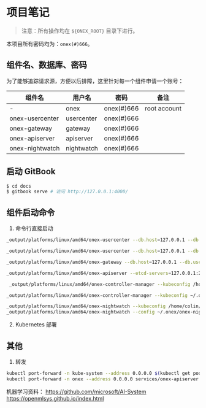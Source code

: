 # 项目笔记

> 注意：所有操作均在 `${ONEX_ROOT}` 目录下进行。

本项目所有密码均为：`onex(#)666`。

## 组件名、数据库、密码

为了能够追踪请求源，方便以后排障，这里针对每一个组件申请一个账号：

| 组件名 | 用户名 | 密码 | 备注 |
| ----------- | ----------- | ----------- | ----------- |
| - | onex | onex(#)666 | root account |
| onex-usercenter | usercenter | onex(#)666 | |
| onex-gateway | gateway | onex(#)666 | |
| onex-apiserver | apiserver | onex(#)666 | |
| onex-nightwatch | nightwatch | onex(#)666 | |

## 启动 GitBook

```bash
$ cd docs
$ gitbook serve # 访问 http://127.0.0.1:4000/
```

## 组件启动命令

1. 命令行直接启动

```bash
_output/platforms/linux/amd64/onex-usercenter --db.host=127.0.0.1 --db.username=onex --db.password='onex(#)666' --db.database=onex --redis.addr=127.0.0.1:6379 --redis.password='onex(#)666' --etcd.endpoints=127.0.0.1:2379 --kafka.brokers=localhost:9092 --http.addr=0.0.0.0:38443 --grpc.addr=0.0.0.0:39090

_output/platforms/linux/amd64/onex-usercenter --db.host=127.0.0.1 --db.username=onex --db.password='onex(#)666' --db.database=onex --redis.addr=127.0.0.1:6379 --redis.password='onex(#)666' --etcd.endpoints=127.0.0.1:2379 --kafka.brokers=localhost:9092 --http.addr=0.0.0.0:38443 --grpc.addr=0.0.0.0:39090 --tls.use-tls=true --tls.cert=/home/colin/.onex/cert/onex-usercenter.pem --tls.key=/home/colin/.onex/cert/onex-usercenter-key.pem

_output/platforms/linux/amd64/onex-gateway --db.host=127.0.0.1 --db.username=onex --db.password='onex(#)666' --db.database=onex --etcd.endpoints=127.0.0.1:2379 --insecure.addr=0.0.0.0:38443 --secure.bind-address=0.0.0.0 --secure.bind-port=39090 --grpc.addr=0.0.0.0:51020 --kubeconfig=$HOME/.onex/config --usercenter.server=127.0.0.1:38443

_output/platforms/linux/amd64/onex-apiserver --etcd-servers=127.0.0.1:2379 --secure-port=31443 --bind-address=0.0.0.0 --client-ca-file=/home/colin/.onex/cert/ca.pem --tls-cert-file=/home/colin/.onex/cert/onex-apiserver.pem --tls-private-key-file=/home/colin/.onex/cert/onex-apiserver-key.pem

 _output/platforms/linux/amd64/onex-controller-manager --kubeconfig /home/colin/.onex/config --mysql-database=onex --mysql-host=127.0.0.1:3306 --mysql-username=onex --mysql-password='onex(#)666'

_output/platforms/linux/amd64/onex-controller-manager --kubeconfig ~/.onex/config --config configs/onex-controller-manager.yaml

_output/platforms/linux/amd64/onex-nightwatch --kubeconfig /home/colin/.onex/config --db.host=127.0.0.1 --db.username=onex --db.password='onex(#)666' --db.database=onex --redis.addr=127.0.0.1:6379 --redis.password='onex(#)666' --redis.database=1
_output/platforms/linux/amd64/onex-nightwatch --config ~/.onex/onex-nightwatch.yaml

```

2. Kubernetes 部署


## 其他

1. 转发

```bash
kubectl port-forward -n kube-system --address 0.0.0.0 $(kubectl get pods -n kube-system --selector "app.kubernetes.io/name=traefik" --output=name) 8000:9000
kubectl port-forward -n onex --address 0.0.0.0 services/onex-apiserver 52010:https
```

机器学习资料：
https://github.com/microsoft/AI-System
https://openmlsys.github.io/index.html
